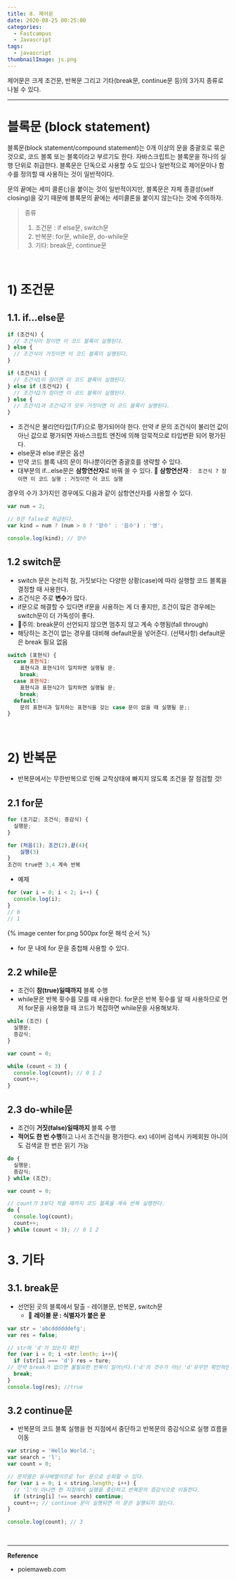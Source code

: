 ```yaml
---
title: 8. 제어문
date: 2020-08-25 00:25:00
categories:
  - Fastcampus
  - Javascript
tags:
  - javascript
thumbnailImage: js.png
---
```


<!-- more -->

제어문은 크게 조건문, 반복문 그리고 기타(break문, continue문 등)의 3가지 종류로 나뉠 수 있다.

<!-- excerpt -->
<!-- toc -->
---

# 블록문 (block statement)

블록문(block statement/compound statement)는 0개 이상의 문을 중괄호로 묶은 것으로, 코드 블록 또는 블록이라고 부르기도 한다. 자바스크립트는 블록문을 하나의 실행 단위로 취급한다. 블록문은 단독으로 사용할 수도 있으나 일반적으로 제어문이나 함수를 정의할 때 사용하는 것이 일반적이다.

문의 끝에는 세미 콜론(;)을 붙이는 것이 일반적이지만, 블록문은 자체 종결성(self closing)을 갖기 때문에 블록문의 끝에는 세미콜론을 붙이지 않는다는 것에 주의하자.

> 종류
>
> 1.  조건문 : if else문, switch문
> 2.  반복문: for문, while문, do-while문
> 3.  기타: break문, continue문

<br>

# 1) 조건문

## 1.1. if...else문

```jsx
if (조건식) {
  // 조건식이 참이면 이 코드 블록이 실행된다.
} else {
  // 조건식이 거짓이면 이 코드 블록이 실행된다.
}
```

```jsx
if (조건식1) {
  // 조건식1이 참이면 이 코드 블록이 실행된다.
} else if (조건식2) {
  // 조건식2가 참이면 이 코드 블록이 실행된다.
} else {
  // 조건식1과 조건식2가 모두 거짓이면 이 코드 블록이 실행된다.
}
```

- 조건식은 불리언타입(T/F)으로 평가되어야 한다. 만약 if 문의 조건식이 불리언 값이 아닌 값으로 평가되면 자바스크립트 엔진에 의해 암묵적으로 타입변환 되어 평가된다.
- else문과 else if문은 옵션
- 만약 코드 블록 내의 문이 하나뿐이라면 중괄호를 생략할 수 있다.
- 대부분의 if...else문은 **삼항연산자**로 바꿔 쓸 수 있다.
📒 **삼항연산자** :　`조건식 ? 참이면 이 코드 실행 : 거짓이면 이 코드 실행`

경우의 수가 3가지인 경우에도 다음과 같이 삼항연산자를 사용할 수 있다.

```js
var num = 2;

// 0은 false로 취급된다.
var kind = num ? (num > 0 ? '양수' : '음수') : '영';

console.log(kind); // 양수
```
## 1.2 switch문

- switch 문은 논리적 참, 거짓보다는 다양한 상황(case)에 따라 실행할 코드 블록을 결정할 때 사용한다.
- 조건식은 주로 **변수**가 많다.
- if문으로 해결할 수 있다면 if문을 사용하는 게 더 좋지만, 조건이 많은 경우에는 switch문이 더 가독성이 좋다.
- 🔴주의: break문이 선언되지 않으면 멈추지 않고 계속 수행됨(fall through)
- 해당하는 조건이 없는 경우를 대비해 default문을 넣어준다. (선택사항)
  default문은 break 필요 없음

```jsx
switch (표현식) {
  case 표현식1:
    표현식과 표현식1이 일치하면 실행될 문;
    break;
  case 표현식2:
    표현식과 표현식2가 일치하면 실행될 문;
    break;
  default:
    문의 표현식과 일치하는 표현식을 갖는 case 문이 없을 때 실행될 문;;
}
```
<br>

# 2) 반복문

- 반복문에서는 무한반복으로 인해 교착상태에 빠지지 않도록 조건을 잘 점검할 것!

## 2.1 for문

```jsx
for (초기값; 조건식; 증감식) {
  실행문;
}
```
```js
for (처음(1); 조건(2),끝(4){
	실행(3)
} 
조건이 true면 3,4 계속 반복
```

- 예제

```jsx
for (var i = 0; i < 2; i++) {
  console.log(i);
}
// 0
// 1
```

{% image center for.png 500px for문 해석 순서 %}

- for 문 내에 for 문을 중첩해 사용할 수 있다.

## 2.2 while문

- 조건이 **참(true)일때까지** 블록 수행
- while문은 반복 횟수를 모를 때 사용한다. 
for문은 반복 횟수를 알 때 사용하므로 먼저 for문을 사용했을 때 코드가 복잡하면 while문을 사용해보자.

```jsx
while (조건) {
  실행문;
  증감식;
}
```

```jsx
var count = 0;

while (count < 3) {
  console.log(count); // 0 1 2
  count++;
}
```

## 2.3 do-while문

- 조건이 **거짓(false)일때까지** 블록 수행
- **적어도 한 번 수행**하고 나서 조건식을 평가한다.
  ex) 네이버 검색시 카페회원 아니어도 검색글 한 번은 읽기 가능

```jsx
do {
  실행문;
  증감식;
} while (조건);
```

```jsx
var count = 0;

// count가 3보다 작을 때까지 코드 블록을 계속 반복 실행한다.
do {
  console.log(count);
  count++;
} while (count < 3); // 0 1 2
```

# 3. 기타

## 3.1. break문

- 선언된 곳의 블록에서 탈출 - 레이블문, 반복문, switch문
  - 📒 **레이블 문 : 식별자가 붙은 문**

```js
var str = 'abcddddddefg';
var res = false;

// str에 'd'가 있는지 확인
for (var i = 0; i <str.lenth; i++){
  if (str[i] === 'd') res = ture;
// 만약 break가 없으면 불필요한 반복이 일어난다.('d'의 갯수가 아닌 'd'유무만 확인하면 되므로)
  break;
}
console.log(res); //true
```


## 3.2 continue문

- 반복문의 코드 블록 실행을 현 지점에서 중단하고 반복문의 증감식으로 실행 흐름을 이동

```js
var string = 'Hello World.';
var search = 'l';
var count = 0;

// 문자열은 유사배열이므로 for 문으로 순회할 수 있다.
for (var i = 0; i < string.length; i++) {
  // 'l'이 아니면 현 지점에서 실행을 중단하고 반복문의 증감식으로 이동한다.
  if (string[i] !== search) continue;
  count++; // continue 문이 실행되면 이 문은 실행되지 않는다.
}

console.log(count); // 3
```


<br>

----
**Reference**
- poiemaweb.com